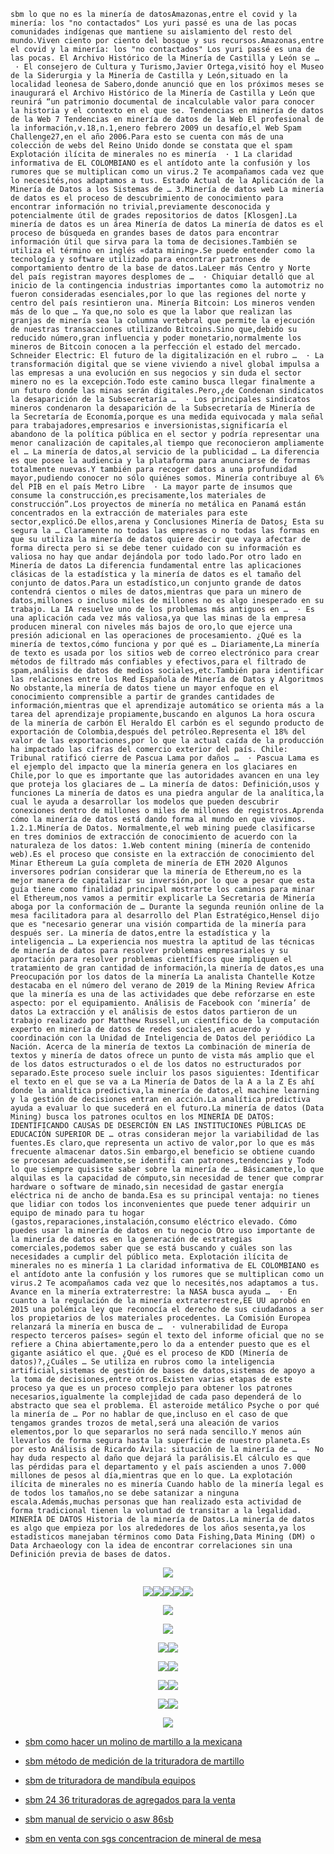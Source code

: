 
```
sbm lo que no es la minería de datosAmazonas,entre el covid y la minería: los "no contactados" Los yuri passé es una de las pocas comunidades indígenas que mantiene su aislamiento del resto del mundo.Viven ciento por ciento del bosque y sus recursos.Amazonas,entre el covid y la minería: los "no contactados" Los yuri passé es una de las pocas. El Archivo Histórico de la Minería de Castilla y León se …  · El consejero de Cultura y Turismo,Javier Ortega,visitó hoy el Museo de la Siderurgia y la Minería de Castilla y León,situado en la localidad leonesa de Sabero,donde anunció que en los próximos meses se inaugurará el Archivo Histórico de la Minería de Castilla y León que reunirá “un patrimonio documental de incalculable valor para conocer la historia y el contexto en el que se. Tendencias en minería de datos de la Web 7 Tendencias en minería de datos de la Web El profesional de la información,v.18,n.1,enero febrero 2009 un desafío,el Web Spam Challenge27,en el año 2006.Para esto se cuenta con más de una colección de webs del Reino Unido donde se constata que el spam Explotación ilícita de minerales no es minería  · 1 La claridad informativa de EL COLOMBIANO es el antídoto ante la confusión y los rumores que se multiplican como un virus.2 Te acompañamos cada vez que lo necesités,nos adaptamos a tus. Estado Actual de la Aplicación de la Minería de Datos a los Sistemas de … 3.Minería de datos web La minería de datos es el proceso de descubrimiento de conocimiento para encontrar información no trivial,previamente desconocida y potencialmente útil de grades repositorios de datos [Klosgen].La minería de datos es un área Minería de datos La minería de datos es el proceso de búsqueda en grandes bases de datos para encontrar información útil que sirva para la toma de decisiones.También se utiliza el término en inglés «data mining».Se puede entender como la tecnología y software utilizado para encontrar patrones de comportamiento dentro de la base de datos.LaLeer más Centro y Norte del país registran mayores desplomes de …  · Chiquiar detalló que al inicio de la contingencia industrias importantes como la automotriz no fueron consideradas esenciales,por lo que las regiones del norte y centro del país resintieron una. Minería Bitcoin: Los mineros venden más de lo que … Ya que,no solo es que la labor que realizan las granjas de minería sea la columna vertebral que permite la ejecución de nuestras transacciones utilizando Bitcoins.Sino que,debido su reducido número,gran influencia y poder monetario,normalmente los mineros de Bitcoin conocen a la perfección el estado del mercado. Schneider Electric: El futuro de la digitalización en el rubro …  · La transformación digital que se viene viviendo a nivel global impulsa a las empresas a una evolución en sus negocios y sin duda el sector minero no es la excepción.Todo este camino busca llegar finalmente a un futuro donde las minas serán digitales.Pero,¿de Condenan sindicatos la desaparición de la Subsecretaría …  · Los principales sindicatos mineros condenaron la desaparición de la Subsecretaría de Minería de la Secretaría de Economía,porque es una medida equivocada y mala señal para trabajadores,empresarios e inversionistas,significaría el abandono de la política pública en el sector y podría representar una menor canalización de capitales,al tiempo que reconocieron ampliamente el … La minería de datos,al servicio de la publicidad … La diferencia es que posee la audiencia y la plataforma para anunciarse de formas totalmente nuevas.Y también para recoger datos a una profundidad mayor,pudiendo conocer no sólo quiénes somos. Minería contribuye al 6% del PIB en el país Metro Libre  · La mayor parte de insumos que consume la construcción,es precisamente,los materiales de construcción”.Los proyectos de minería no metálica en Panamá están concentrados en la extracción de materiales para este sector,explicó.De ellos,arena y Conclusiones Minería de Datos¿ Esta su segura la … Claramente no todas las empresas o no todas las formas en que su utiliza la minería de datos quiere decir que vaya afectar de forma directa pero si se debe tener cuidado con su información es valiosa no hay que andar dejándola por todo lado.Por otro lado en Minería de datos La diferencia fundamental entre las aplicaciones clásicas de la estadística y la minería de datos es el tamaño del conjunto de datos.Para un estadístico,un conjunto grande de datos contendrá cientos o miles de datos,mientras que para un minero de datos,millones o incluso miles de millones no es algo inesperado en su trabajo. La IA resuelve uno de los problemas más antiguos en …  · Es una aplicación cada vez más valiosa,ya que las minas de la empresa producen mineral con niveles más bajos de oro,lo que ejerce una presión adicional en las operaciones de procesamiento. ¿Qué es la minería de textos,cómo funciona y por qué es … Diariamente,La minería de texto es usada por los sitios web de correo electrónico para crear métodos de filtrado más confiables y efectivos,para el filtrado de spam,análisis de datos de medios sociales,etc.También para identificar las relaciones entre los Red Española de Minería de Datos y Algoritmos No obstante,la minería de datos tiene un mayor enfoque en el conocimiento comprensible a partir de grandes cantidades de información,mientras que el aprendizaje automático se orienta más a la tarea del aprendizaje propiamente,buscando en algunos La hora oscura de la minería de carbón El Heraldo El carbón es el segundo producto de exportación de Colombia,después del petróleo.Representa el 18% del valor de las exportaciones,por lo que la actual caída de la producción ha impactado las cifras del comercio exterior del país. Chile: Tribunal ratificó cierre de Pascua Lama por daños …  · Pascua Lama es el ejemplo del impacto que la minería genera en los glaciares en Chile,por lo que es importante que las autoridades avancen en una ley que proteja los glaciares de … La minería de datos: Definición,usos y funciones La minería de datos es una piedra angular de la analítica,la cual le ayuda a desarrollar los modelos que pueden descubrir conexiones dentro de millones o miles de millones de registros.Aprenda cómo la minería de datos está dando forma al mundo en que vivimos. 1.2.1.Minería de Datos. Normalmente,el web mining puede clasificarse en tres dominios de extracción de conocimiento de acuerdo con la naturaleza de los datos: 1.Web content mining (minería de contenido web).Es el proceso que consiste en la extracción de conocimiento del Minar Ethereum La guía completa de minería de ETH 2020 Algunos inversores podrían considerar que la minería de Ethereum,no es la mejor manera de capitalizar su inversión,por lo que a pesar que esta guía tiene como finalidad principal mostrarte los caminos para minar el Ethereum,nos vamos a permitir explicarle La Secretaria de Minería aboga por la conformación de … Durante la segunda reunión online de la mesa facilitadora para al desarrollo del Plan Estratégico,Hensel dijo que es "necesario generar una visión compartida de la minería para después ser. La minería de datos,entre la estadística y la inteligencia … La experiencia nos muestra la aptitud de las técnicas de minería de datos para resolver problemas empresariales y su aportación para resolver problemas científicos que impliquen el tratamiento de gran cantidad de información,la minería de datos,es una Preocupación por los datos de la minería La analista Chantelle Kotze destacaba en el número del verano de 2019 de la Mining Review Africa que la minería es una de las actividades que debe reforzarse en este aspecto: por el equipamiento. Análisis de Facebook con ‘minería’ de datos La extracción y el análisis de estos datos partieron de un trabajo realizado por Matthew Russell,un científico de la computación experto en minería de datos de redes sociales,en acuerdo y coordinación con la Unidad de Inteligencia de Datos del periódico La Nación. Acerca de la minería de textos La combinación de minería de textos y minería de datos ofrece un punto de vista más amplio que el de los datos estructurados o el de los datos no estructurados por separado.Este proceso suele incluir los pasos siguientes: Identificar el texto en el que se va a La Minería de Datos de la A a la Z Es ahí donde la analítica predictiva,la minería de datos,el machine learning y la gestión de decisiones entran en acción.La analítica predictiva ayuda a evaluar lo que sucederá en el futuro.La minería de datos (Data Mining) busca los patrones ocultos en los MINERÍA DE DATOS: IDENTIFICANDO CAUSAS DE DESERCIÓN EN LAS INSTITUCIONES PÚBLICAS DE EDUCACIÓN SUPERIOR DE … otras consideran mejor la variabilidad de las fuentes.Es claro,que representa un activo de valor,por lo que es más frecuente almacenar datos.Sin embargo,el beneficio se obtiene cuando se procesan adecuadamente,se identifi can patrones,tendencias y Todo lo que siempre quisiste saber sobre la minería de … Básicamente,lo que alquilas es la capacidad de cómputo,sin necesidad de tener que comprar hardware o software de minado,sin necesidad de gastar energía eléctrica ni de ancho de banda.Esa es su principal ventaja: no tienes que lidiar con todos los inconvenientes que puede tener adquirir un equipo de minado para tu hogar (gastos,reparaciones,instalación,consumo eléctrico elevado. Cómo puedes usar la minería de datos en tu negocio Otro uso importante de la minería de datos es en la generación de estrategias comerciales,podemos saber que se está buscando y cuáles son las necesidades a cumplir del público meta. Explotación ilícita de minerales no es minería 1 La claridad informativa de EL COLOMBIANO es el antídoto ante la confusión y los rumores que se multiplican como un virus.2 Te acompañamos cada vez que lo necesités,nos adaptamos a tus. Avance en la minería extraterrestre: la NASA busca ayuda …  · En cuanto a la regulación de la minería extraterrestre,EE UU aprobó en 2015 una polémica ley que reconocía el derecho de sus ciudadanos a ser los propietarios de los materiales procedentes. La Comisión Europea relanzará la minería en busca de …  · vulnerabilidad de Europa respecto terceros países» según el texto del informe oficial que no se refiere a China abiertamente,pero lo da a entender puesto que es el gigante asiático el que. ¿Qué es el proceso de KDD (Minería de datos)?,¿Cuáles … Se utiliza en rubros como la inteligencia artificial,sistemas de gestión de bases de datos,sistemas de apoyo a la toma de decisiones,entre otros.Existen varias etapas de este proceso ya que es un proceso complejo para obtener los patrones necesarios,igualmente la complejidad de cada paso dependerá de lo abstracto que sea el problema. El asteroide metálico Psyche o por qué la minería de … Por no hablar de que,incluso en el caso de que tengamos grandes trozos de metal,será una aleación de varios elementos,por lo que separarlos no será nada sencillo.Y menos aún llevarlos de forma segura hasta la superficie de nuestro planeta.Es por esto Análisis de Ricardo Ávila: situación de la minería de …  · No hay duda respecto al daño que dejará la parálisis.El cálculo es que las pérdidas para el departamento y el país ascienden a unos 7.000 millones de pesos al día,mientras que en lo que. La explotación ilícita de minerales no es minería Cuando hablo de la minería legal es de todos los tamaños,no se debe satanizar a ninguna escala.Además,muchas personas que han realizado esta actividad de forma tradicional tienen la voluntad de transitar a la legalidad. MINERÍA DE DATOS Historia de la minería de Datos.La minería de datos es algo que empieza por los alrededores de los años sesenta,ya los estadísticos manejaban términos como Data Fishing,Data Mining (DM) o Data Archaeology con la idea de encontrar correlaciones sin una Definición previa de bases de datos. 
```

<div align="center">

<a href="https://es-crusher.shibang-china.com/github&k=sbm+lo+que+no+es+la+miner%C3%ADa+de+datos"><img src="https://static.shibang-china.com/es/crusher/logo.jpg"></a>

<a href="https://es-crusher.shibang-china.com/github&k=sbm+lo+que+no+es+la+miner%C3%ADa+de+datos"><img src="https://static.shibang-china.com/es/crusher/index.jpg"></a><a href="https://es-crusher.shibang-china.com/material.htmlgithub&k=sbm+lo+que+no+es+la+miner%C3%ADa+de+datos"><img src="https://static.shibang-china.com/es/crusher/material.jpg"></a><a href="https://es-crusher.shibang-china.com/application.htmlgithub&k=sbm+lo+que+no+es+la+miner%C3%ADa+de+datos"><img src="https://static.shibang-china.com/es/crusher/application.jpg"></a><a href="https://es-crusher.shibang-china.com/aboutus.htmlgithub&k=sbm+lo+que+no+es+la+miner%C3%ADa+de+datos"><img src="https://static.shibang-china.com/es/crusher/aboutus.jpg"></a><a href="https://es-crusher.shibang-china.com/contact.htmlgithub&k=sbm+lo+que+no+es+la+miner%C3%ADa+de+datos"><img src="https://static.shibang-china.com/es/crusher/contact.jpg"></a>

<a href="https://es-crusher.shibang-china.com/github&k=sbm+lo+que+no+es+la+miner%C3%ADa+de+datos"><img src="https://static.shibang-china.com/es/crusher/banner.jpg"></a>

<a href="https://swt.shibang-china.com/github&k=sbm+lo+que+no+es+la+miner%C3%ADa+de+datos"><img src="https://static.shibang-china.com/es/crusher/text.jpg"></a>

<a href="https://swt.shibang-china.com/github&k=sbm+lo+que+no+es+la+miner%C3%ADa+de+datos"><img src="https://static.shibang-china.com/es/crusher/chat.jpg"></a><a href="https://es-crusher.shibang-china.com/contact.htmlgithub&k=sbm+lo+que+no+es+la+miner%C3%ADa+de+datos"><img src="https://static.shibang-china.com/es/crusher/message.jpg"></a>

<a href="https://es-crusher.shibang-china.com/products/pe.htmlgithub&k=sbm+lo+que+no+es+la+miner%C3%ADa+de+datos"><img src="https://static.shibang-china.com/es/crusher/pe.jpg"></a><a href="https://es-crusher.shibang-china.com/products/pf.htmlgithub&k=sbm+lo+que+no+es+la+miner%C3%ADa+de+datos"><img src="https://static.shibang-china.com/es/crusher/pf.jpg"></a>

<a href="https://es-crusher.shibang-china.com/products/hpt.htmlgithub&k=sbm+lo+que+no+es+la+miner%C3%ADa+de+datos"><img src="https://static.shibang-china.com/es/crusher/hpt.jpg"></a><a href="https://es-crusher.shibang-china.com/products/vsi.htmlgithub&k=sbm+lo+que+no+es+la+miner%C3%ADa+de+datos"><img src="https://static.shibang-china.com/es/crusher/vsi.jpg"></a>

<a href="https://es-crusher.shibang-china.com/products/klv.htmlgithub&k=sbm+lo+que+no+es+la+miner%C3%ADa+de+datos"><img src="https://static.shibang-china.com/es/crusher/klv.jpg"></a><a href="https://es-crusher.shibang-china.com/products/portable.htmlgithub&k=sbm+lo+que+no+es+la+miner%C3%ADa+de+datos"><img src="https://static.shibang-china.com/es/crusher/portable.jpg"></a>

<a href="https://swt.shibang-china.com/github&k=sbm+lo+que+no+es+la+miner%C3%ADa+de+datos"><img src="https://static.shibang-china.com/es/crusher/case.jpg"></a>

</div>


* [sbm como hacer un molino de martillo a la mexicana](sbm%20como%20hacer%20un%20molino%20de%20martillo%20a%20la%20mexicana.md)

* [sbm método de medición de la trituradora de martillo](sbm%20m%C3%A9todo%20de%20medici%C3%B3n%20de%20la%20trituradora%20de%20martillo.md)

* [sbm de trituradora de mandíbula equipos](sbm%20de%20trituradora%20de%20mand%C3%ADbula%20equipos.md)

* [sbm 24 36 trituradoras de agregados para la venta](sbm%2024%2036%20trituradoras%20de%20agregados%20para%20la%20venta.md)

* [sbm manual de servicio o asw 86sb](sbm%20manual%20de%20servicio%20o%20asw%2086sb.md)

* [sbm en venta con sgs concentracion de mineral de mesa](sbm%20en%20venta%20con%20sgs%20concentracion%20de%20mineral%20de%20mesa.md)